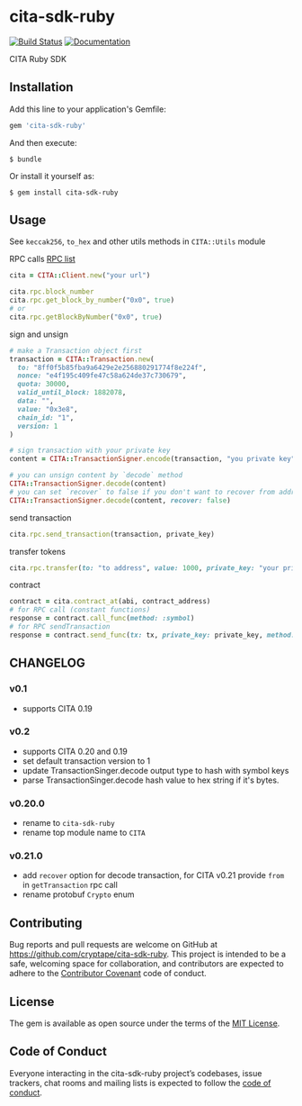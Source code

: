 # cita-sdk-ruby

[![Build Status](https://travis-ci.org/cryptape/cita-sdk-ruby.svg?branch=master)](https://travis-ci.org/cryptape/cita-sdk-ruby)
[![Documentation](http://img.shields.io/badge/docs-rdoc.info-blue.svg)](https://www.rubydoc.info/github/cryptape/cita-sdk-ruby/master)

CITA Ruby SDK

## Installation

Add this line to your application's Gemfile:

```ruby
gem 'cita-sdk-ruby'
```

And then execute:

    $ bundle

Or install it yourself as:

    $ gem install cita-sdk-ruby

## Usage

See `keccak256`, `to_hex` and other utils methods in `CITA::Utils` module

RPC calls [RPC list](https://docs.nervos.org/cita/#/rpc_guide/rpc)
```ruby
cita = CITA::Client.new("your url")

cita.rpc.block_number
cita.rpc.get_block_by_number("0x0", true)
# or
cita.rpc.getBlockByNumber("0x0", true) 
```

sign and unsign
```ruby
# make a Transaction object first
transaction = CITA::Transaction.new(
  to: "8ff0f5b85fba9a6429e2e256880291774f8e224f",
  nonce: "e4f195c409fe47c58a624de37c730679",
  quota: 30000,
  valid_until_block: 1882078,
  data: "",
  value: "0x3e8",
  chain_id: "1",
  version: 1
)

# sign transaction with your private key
content = CITA::TransactionSigner.encode(transaction, "you private key")

# you can unsign content by `decode` method
CITA::TransactionSigner.decode(content) 
# you can set `recover` to false if you don't want to recover from address and public key
CITA::TransactionSigner.decode(content, recover: false)
```

send transaction
```ruby
cita.rpc.send_transaction(transaction, private_key)
```

transfer tokens
```ruby
cita.rpc.transfer(to: "to address", value: 1000, private_key: "your private key")
```

contract
```ruby
contract = cita.contract_at(abi, contract_address)
# for RPC call (constant functions)
response = contract.call_func(method: :symbol)
# for RPC sendTransaction
response = contract.send_func(tx: tx, private_key: private_key, method: :transfer, params: [address, tokens])
```

## CHANGELOG

### v0.1

* supports CITA 0.19

### v0.2
 
* supports CITA 0.20 and 0.19
* set default transaction version to 1
* update TransactionSinger.decode output type to hash with symbol keys
* parse TransactionSinger.decode hash value to hex string if it's bytes.

### v0.20.0

* rename to `cita-sdk-ruby`
* rename top module name to `CITA`

### v0.21.0
* add `recover` option for decode transaction, for CITA v0.21 provide `from` in `getTransaction` rpc call
* rename protobuf `Crypto` enum

## Contributing

Bug reports and pull requests are welcome on GitHub at https://github.com/cryptape/cita-sdk-ruby. This project is intended to be a safe, welcoming space for collaboration, and contributors are expected to adhere to the [Contributor Covenant](http://contributor-covenant.org) code of conduct.

## License

The gem is available as open source under the terms of the [MIT License](https://opensource.org/licenses/MIT).

## Code of Conduct

Everyone interacting in the cita-sdk-ruby project’s codebases, issue trackers, chat rooms and mailing lists is expected to follow the [code of conduct](https://github.com/cryptape/cita-sdk-ruby/blob/master/CODE_OF_CONDUCT.md).
